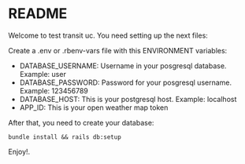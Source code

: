 # README

Welcome to test transit uc. You need setting up the next files:

Create a .env or .rbenv-vars file with this ENVIRONMENT variables:

* DATABASE_USERNAME: Username in your posgresql database. Example: user
* DATABASE_PASSWORD: Password for your posgresql username. Example: 123456789
* DATABASE_HOST: This is your postgresql host. Example: localhost
* APP_ID: This is your open weather map token

After that, you need to create your database:

    bundle install && rails db:setup

Enjoy!.
